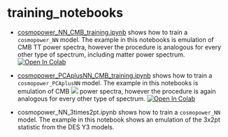 # training_notebooks

- [cosmopower_NN_CMB_training.ipynb](https://github.com/alessiospuriomancini/cosmopower/blob/main/notebooks/training_notebooks/cosmopower_NN_CMB_training.ipynb) shows how to train a ``cosmopower_NN`` model. The example in this notebooks is emulation of CMB TT power spectra, however the procedure is analogous for every other type of spectrum, including matter power spectrum. [![Open In Colab](https://colab.research.google.com/assets/colab-badge.svg)](https://colab.research.google.com/drive/1eiDX_P0fxcuxv530xr2iceaPbY4CA5pD?usp=sharing)

- [cosmopower_PCAplusNN_CMB_training.ipynb](https://github.com/alessiospuriomancini/cosmopower/blob/main/notebooks/training_notebooks/cosmopower_PCAplusNN_CMB_training.ipynb) shows how to train a ``cosmopower_PCAplusNN`` model. The example in this notebooks is emulation of CMB <img src="https://render.githubusercontent.com/render/math?math=\phi \phi"> power spectra, however the procedure is again analogous for every other type of spectrum. [![Open In Colab](https://colab.research.google.com/assets/colab-badge.svg)](https://colab.research.google.com/drive/1G8vABcUk9yztXYDx8bDFaNhJrtVIA5ei?usp=sharing)

- cosmopower_NN_3times2pt.ipynb shows how to train a ``cosmopower_NN`` model. The example in this notebook shows an emulation of the 3x2pt statistic from the DES Y3 models.

